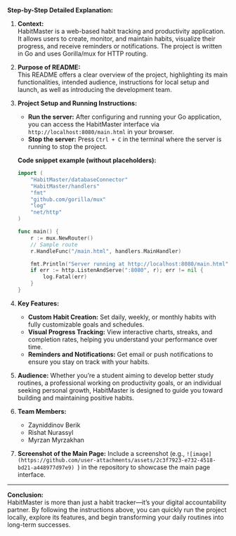 **Step-by-Step Detailed Explanation:**

1. **Context:**  
   HabitMaster is a web-based habit tracking and productivity application. It allows users to create, monitor, and maintain habits, visualize their progress, and receive reminders or notifications. The project is written in Go and uses Gorilla/mux for HTTP routing.

2. **Purpose of README:**  
   This README offers a clear overview of the project, highlighting its main functionalities, intended audience, instructions for local setup and launch, as well as introducing the development team.

3. **Project Setup and Running Instructions:**  
   - **Run the server:** After configuring and running your Go application, you can access the HabitMaster interface via `http://localhost:8080/main.html` in your browser.
   - **Stop the server:** Press `Ctrl + C` in the terminal where the server is running to stop the project.
   
   **Code snippet example (without placeholders):**
   ```go
   import (
       "HabitMaster/databaseConnector"
       "HabitMaster/handlers"
       "fmt"
       "github.com/gorilla/mux"
       "log"
       "net/http"
   )

   func main() {
       r := mux.NewRouter()
       // Sample route
       r.HandleFunc("/main.html", handlers.MainHandler)

       fmt.Println("Server running at http://localhost:8080/main.html")
       if err := http.ListenAndServe(":8080", r); err != nil {
           log.Fatal(err)
       }
   }
   ```

4. **Key Features:**
   - **Custom Habit Creation:** Set daily, weekly, or monthly habits with fully customizable goals and schedules.  
   - **Visual Progress Tracking:** View interactive charts, streaks, and completion rates, helping you understand your performance over time.  
   - **Reminders and Notifications:** Get email or push notifications to ensure you stay on track with your habits.

5. **Audience:**
   Whether you’re a student aiming to develop better study routines, a professional working on productivity goals, or an individual seeking personal growth, HabitMaster is designed to guide you toward building and maintaining positive habits.

6. **Team Members:**
   - Zayniddinov Berik  
   - Rishat Nurassyl  
   - Myrzan Myrzakhan

7. **Screenshot of the Main Page:**
   Include a screenshot (e.g., `![image](https://github.com/user-attachments/assets/2c3f7923-e732-4518-bd21-a448977d97e9)
`) in the repository to showcase the main page interface.

---

**Conclusion:**  
HabitMaster is more than just a habit tracker—it’s your digital accountability partner. By following the instructions above, you can quickly run the project locally, explore its features, and begin transforming your daily routines into long-term successes.
